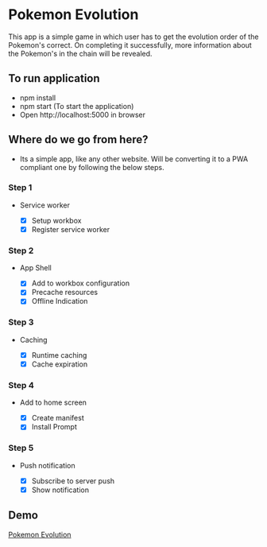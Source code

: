 # Pokemon Evolution

This app is a simple game in which user has to get the evolution order of the Pokemon's correct.
On completing it successfully, more information about the Pokemon's in the chain will be revealed.

## To run application

- npm install
- npm start (To start the application)
- Open http://localhost:5000 in browser

## Where do we go from here?

- Its a simple app, like any other website. Will be converting it 
to a PWA compliant one by following the below steps.

### Step 1

- Service worker

  - [x] Setup workbox 
  - [x] Register service worker

### Step 2

- App Shell

  - [x] Add to workbox configuration 
  - [x] Precache resources
  - [x] Offline Indication

### Step 3

- Caching

  - [x] Runtime caching
  - [x] Cache expiration

### Step 4

- Add to home screen

  - [x] Create manifest
  - [x] Install Prompt

### Step 5

- Push notification
 
  - [x] Subscribe to server push
  - [x] Show notification 
 
 ## Demo
 
[Pokemon Evolution](https://pokemon-evolution-twhndxvahf.now.sh/)
